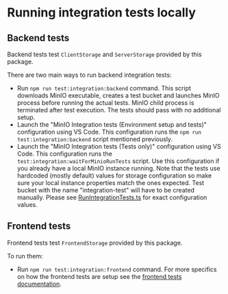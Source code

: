 # Running integration tests locally

## Backend tests

Backend tests test `ClientStorage` and `ServerStorage` provided by this package.

There are two main ways to run backend integration tests:
- Run `npm run test:integration:backend` command. This script downloads MinIO executable, creates a test bucket and launches MinIO process before running the actual tests. MinIO child process is terminated after test execution. The tests should pass with no additional setup.
- Launch the "MinIO Integration tests (Environment setup and tests)" configuration using VS Code. This configuration runs the `npm run test:integration:backend` script mentioned previously.
- Launch the "MinIO Integration tests (Tests only)" configuration using VS Code. This configuration runs the `test:integration:waitForMinioRunTests` script. Use this configuration if you already have a local MinIO instance running. Note that the tests use hardcoded (mostly default) values for storage configuration so make sure your local instance properties match the ones expected. Test bucket with the name "integration-test" will have to be created manually. Please see [RunIntegrationTests.ts](./RunIntegrationTests.ts) for exact configuration values.

## Frontend tests

Frontend tests test `FrontendStorage` provided by this package.

To run them:
- Run `npm run test:integration:frontend` command. For more specifics on how the frontend tests are setup see the [frontend tests documentation](../../../../tests/frontend-storage/README.md).
